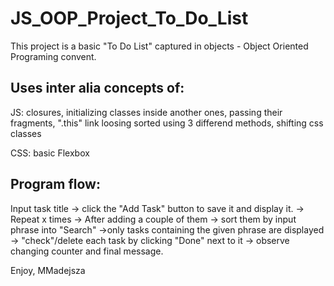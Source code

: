 # JS_OOP_Project_To_Do_List

This project is a basic "To Do List" captured in objects - Object Oriented Programing convent.

## Uses inter alia concepts of:

JS: closures, initializing classes inside another ones, passing their fragments, ".this" link loosing sorted using 3 differend methods, shifting css classes

CSS: basic Flexbox

## Program flow:

Input task title -> click the "Add Task" button to save it and display it. -> Repeat x times -> After adding a couple of them -> sort them by input phrase into "Search"
->only tasks containing the given phrase are displayed -> "check"/delete each task by clicking "Done" next to it -> observe changing counter and final message.

Enjoy, MMadejsza
